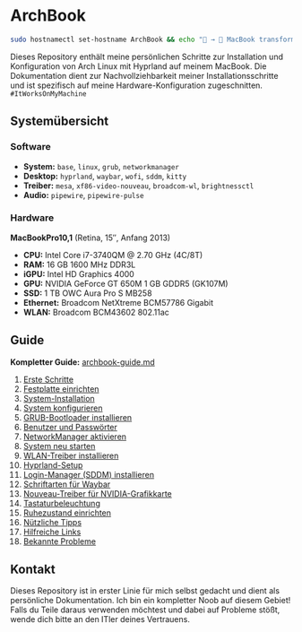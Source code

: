 # ArchBook
```bash
sudo hostnamectl set-hostname ArchBook && echo "🍎 → 🐧 MacBook transformed into ArchBook!"`
```

Dieses Repository enthält meine persönlichen Schritte zur Installation und Konfiguration von Arch Linux mit Hyprland auf meinem MacBook. Die Dokumentation dient zur Nachvollziehbarkeit meiner Installationsschritte und ist spezifisch auf meine Hardware-Konfiguration zugeschnitten. `#ItWorksOnMyMachine`

## Systemübersicht
### Software
- **System:** `base`, `linux`, `grub`, `networkmanager`
- **Desktop:** `hyprland`, `waybar`, `wofi`, `sddm`, `kitty`  
- **Treiber:** `mesa`, `xf86-video-nouveau`, `broadcom-wl`, `brightnessctl`
- **Audio:** `pipewire`, `pipewire-pulse`

### Hardware
**MacBookPro10,1** (Retina, 15″, Anfang 2013)
- **CPU:** Intel Core i7-3740QM @ 2.70 GHz (4C/8T)
- **RAM:** 16 GB 1600 MHz DDR3L
- **iGPU:** Intel HD Graphics 4000
- **GPU:** NVIDIA GeForce GT 650M 1 GB GDDR5 (GK107M)
- **SSD:** 1 TB OWC Aura Pro S MB258
- **Ethernet:** Broadcom NetXtreme BCM57786 Gigabit
- **WLAN:** Broadcom BCM43602 802.11ac


## Guide
**Kompletter Guide:** [archbook-guide.md](archbook-guide.md)

1. [Erste Schritte](archbook-guide.md#1-erste-schritte)
2. [Festplatte einrichten](archbook-guide.md#2-festplatte-einrichten)
3. [System-Installation](archbook-guide.md#3-system-installation)
4. [System konfigurieren](archbook-guide.md#4-system-konfigurieren)
5. [GRUB-Bootloader installieren](archbook-guide.md#5-grub-bootloader-installieren)
6. [Benutzer und Passwörter](archbook-guide.md#6-benutzer-und-passwörter)
7. [NetworkManager aktivieren](archbook-guide.md#7-networkmanager-aktivieren)
8. [System neu starten](archbook-guide.md#8-system-neu-starten)
9. [WLAN-Treiber installieren](archbook-guide.md#9-wlan-treiber-installieren-falls-benötigt)
10. [Hyprland-Setup](archbook-guide.md#10-hyprland-setup)
11. [Login-Manager (SDDM) installieren](archbook-guide.md#11-login-manager-sddm-installieren)
12. [Schriftarten für Waybar](archbook-guide.md#12-schriftarten-für-waybar)
13. [Nouveau-Treiber für NVIDIA-Grafikkarte](archbook-guide.md#13-nouveau-treiber-für-nvidia-grafikkarte)
14. [Tastaturbeleuchtung](archbook-guide.md#14-tastaturbeleuchtung)
15. [Ruhezustand einrichten](archbook-guide.md#15-ruhezustand-einrichten)
16. [Nützliche Tipps](archbook-guide.md#16-nützliche-tipps)
17. [Hilfreiche Links](archbook-guide.md#17-hilfreiche-links)
18. [Bekannte Probleme](archbook-guide.md#18-bekannte-probleme)

## Kontakt
Dieses Repository ist in erster Linie für mich selbst gedacht und dient als persönliche Dokumentation. Ich bin ein kompletter Noob auf diesem Gebiet! Falls du Teile daraus verwenden möchtest und dabei auf Probleme stößt, wende dich bitte an den ITler deines Vertrauens.
